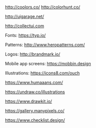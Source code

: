 http://coolors.co/
http://colorhunt.co/

http://uigarage.net/

http://collectui.com


Fonts:
https://typ.io/


Patterns:
http://www.heropatterns.com/

Logos:
http://brandmark.io/


Mobile app screens:
https://mobbin.design


Illustrations: https://icons8.com/ouch

https://www.humaaans.com/

https://undraw.co/illustrations

https://www.drawkit.io/

https://gallery.manypixels.co/




https://www.checklist.design/
